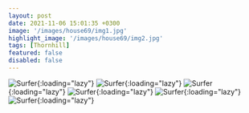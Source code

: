 ```yaml
---
layout: post
date: 2021-11-06 15:01:35 +0300
image: '/images/house69/img1.jpg'
highlight_image: '/images/house69/img2.jpg'
tags: [Thornhill]
featured: false
disabled: false
---
```


![Surfer]({{site.baseurl}}/images/house69/img3.jpg){:loading="lazy"}
![Surfer]({{site.baseurl}}/images/house69/img4.jpg){:loading="lazy"}
![Surfer]({{site.baseurl}}/images/house69/img5.jpg){:loading="lazy"}
![Surfer]({{site.baseurl}}/images/house69/img6.jpg){:loading="lazy"}
![Surfer]({{site.baseurl}}/images/house69/img7.jpg){:loading="lazy"}
![Surfer]({{site.baseurl}}/images/house69/img8.jpg){:loading="lazy"} 